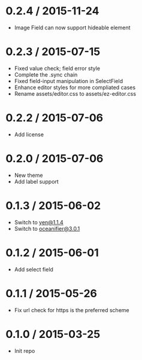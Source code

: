 0.2.4 / 2015-11-24
==================

 * Image Field can now support hideable element

0.2.3 / 2015-07-15
==================

 * Fixed value check; field error style
 * Complete the .sync chain
 * Fixed field-input manipulation in SelectField
 * Enhance editor styles for more compliated cases
 * Rename assets/editor.css to assets/ez-editor.css


0.2.2 / 2015-07-06
==================

 * Add license


0.2.0 / 2015-07-06
==================

 * New theme
 * Add label support


0.1.3 / 2015-06-02
==================

 * Switch to yen@1.1.4
 * Switch to oceanifier@3.0.1


0.1.2 / 2015-06-01
==================

 * Add select field


0.1.1 / 2015-05-26
==================

 * Fix url check for https is the preferred scheme


0.1.0 / 2015-03-25
==================

 * Init repo

